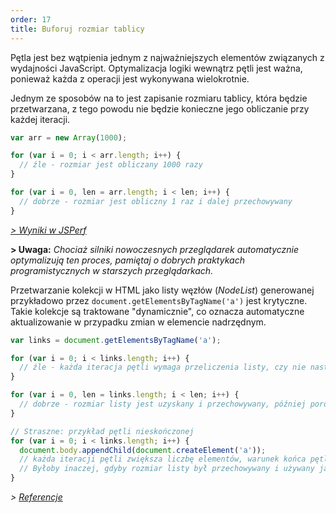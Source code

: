 ```yaml
---
order: 17
title: Buforuj rozmiar tablicy
---
```


Pętla jest bez wątpienia jednym z najważniejszych elementów związanych z wydajności JavaScript. Optymalizacja logiki wewnątrz pętli jest ważna, ponieważ każda z operacji jest wykonywana wielokrotnie.

Jednym ze sposobów na to jest zapisanie rozmiaru tablicy, która będzie przetwarzana, z tego powodu nie będzie konieczne jego obliczanie przy każdej iteracji.

```js
var arr = new Array(1000);

for (var i = 0; i < arr.length; i++) {
  // źle - rozmiar jest obliczany 1000 razy
}

for (var i = 0, len = arr.length; i < len; i++) {
  // dobrze - rozmiar jest obliczny 1 raz i dalej przechowywany
}
```

*[> Wyniki w JSPerf](http://jsperf.com/browser-diet-cache-array-length/)*

**> Uwaga:** *Chociaż silniki nowoczesnych przeglądarek automatycznie optymalizują ten proces, pamiętaj o dobrych praktykach programistycznych w starszych przeglądarkach.*

Przetwarzanie kolekcji w HTML jako listy węzłów (*NodeList*) generowanej przykładowo przez `document.getElementsByTagName('a')` jest krytyczne. Takie kolekcje są traktowane "dynamicznie", co oznacza automatyczne aktualizowanie w przypadku zmian w elemencie nadrzędnym.

```js
var links = document.getElementsByTagName('a');

for (var i = 0; i < links.length; i++) {
  // źle - każda iteracja pętli wymaga przeliczenia listy, czy nie nastąpiła zmiana
}

for (var i = 0, len = links.length; i < len; i++) {
  // dobrze - rozmiar listy jest uzyskany i przechowywany, później porównywany w kolejnych iteracjach
}

// Straszne: przykład pętli nieskończonej
for (var i = 0; i < links.length; i++) {
  document.body.appendChild(document.createElement('a'));
  // każda iteracji pętli zwiększa liczbę elementów, warunek końca pętli nie zostanie nigdy osiągnięty
  // Byłoby inaczej, gdyby rozmiar listy był przechowywany i używany jako warunek pętli
}
```

*> [Referencje](https://github.com/zenorocha/browser-diet/wiki/References#cache-array-lengths)*
